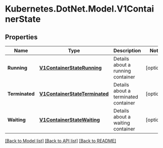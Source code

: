 # Kubernetes.DotNet.Model.V1ContainerState
## Properties

Name | Type | Description | Notes
------------ | ------------- | ------------- | -------------
**Running** | [**V1ContainerStateRunning**](V1ContainerStateRunning.md) | Details about a running container | [optional] 
**Terminated** | [**V1ContainerStateTerminated**](V1ContainerStateTerminated.md) | Details about a terminated container | [optional] 
**Waiting** | [**V1ContainerStateWaiting**](V1ContainerStateWaiting.md) | Details about a waiting container | [optional] 

[[Back to Model list]](../README.md#documentation-for-models) [[Back to API list]](../README.md#documentation-for-api-endpoints) [[Back to README]](../README.md)

